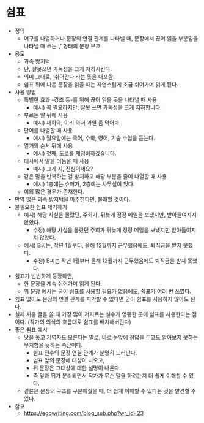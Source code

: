 
# 쉼표

- 정의
  - 어구를 나열하거나 문장의 연결 관계를 나타낼 때, 문장에서 끊어 읽을 부분임을 나타낼 때 쓰는 ‘,’ 형태의 문장 부호
- 용도
  - 과속 방지턱
  - 단, 잘못쓰면 가독성을 크게 저하시킨다.
  - 의미 그대로, ‘쉬어간다’라는 뜻을 내포함.
  - 쉼표 뒤에 나온 문장을 읽을 때는 자연스럽게 조금 쉬어가며 읽게 된다.
- 사용 방법
  - 특별한 효과 -강조 등-를 위해 끊어 읽을 곳을 나타낼 때 사용
    - 예시) 꼭 필요하지만, 잘못 쓰면 가독성을 크게 저하합니다.
  - 부르는 말 뒤에 사용
    - 예시) 재희와, 이리 와서 과일 좀 먹어봐
  - 단어를 나열할 때 사용
    - 예시) 월요일에는 국어, 수학, 영어, 기술 수업을 듣는다.
  - 열거의 순서 뒤에 사용
    - 예시) 첫째, 도로를 재정비하겠습니다.
  - 대사에서 말을 더듬을 때 사용
    - 예시) 그게 지, 진심이세요?
  - 같은 말을 반복하는 걸 방지하고 해당 부분을 줄여 나열할 때 사용
    - 예시) 1층에는 슈퍼가, 2층에는 사무실이 있다.
  - 이외 많은 경우가 존재한다.
- 만약 많은 과속 방지턱을 마주한다면, 불쾌할 것이다.
- 불필요한 쉼표 제거하기
  - 예시) 해당 사실을 몰랐던, 주희가, 뒤늦게 정정 메일을 보냈지만, 받아들여지지 않았다.
    - 수정) 해당 사실을 몰랐던 주희가 뒤늦게 정정 메일을 보넀지만 받아들여지지 않았다.
  - 예시) B씨는, 작년 1월부터, 올해 12월까지 근무했음에도, 퇴직금을 받지 못했다.
    - 수정) B씨는 작년 1월부터 올해 12월까지 근무했음에도 퇴직금을 받지 못했다.
- 쉼표가 빈번하게 등장하면,
  - 한 문장을 계속 쉬어가며 읽게 된다.
  - 위 문장 예시는 굳이 쉼표를 사용할 필요가 없음에도, 쉼표가 여러 번 쓰였다.
- 쉼표 없이도 문장의 연결 관계를 파악할 수 있다면 굳이 쉼표를 사용하지 않아도 된다.
- 실제 처음 글을 쓸 때 가장 많이 저지르는 실수가 엉뚱한 곳에 쉼표를 사용한다는 점이다. (작가의 의식의 흐름대로 쉼표를 배치해버린다)
- 좋은 쉼표 예시
  - 낫을 놓고 기역자도 모른다는 말로, 바로 눈앞에 정답을 두고도 알아보지 못하는 무지함을 뜻하는 속담이다.
    - 쉼표 전후의 문장 연결 관계가 분명히 드러난다.
    - 쉼표 앞의 문장에 대상이 나오고,
    - 뒤 문장은 그대상에 대한 설명이 나온다.
    - 즉 앞과 뒤가 분리되면서 작가가 무슨 말을 하려는지 더 쉽게 이해할 수 있다.
  - 결론은 문장의 구조를 구분해줬을 때, 더 쉽게 이해할 수 있다는 것을 발견할 수 있다.  
- 참고
  - <https://egowriting.com/blog_sub.php?wr_id=23>
